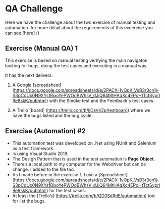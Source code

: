 # QA Challenge

Here we have the challenge about the two exercise of manual testing and automation. for more detail about the requirements of this excercise you can see [here] ()

## Exercise (Manual QA) 1
This exercise is based on manual testing verifying the main navigaton looking for bugs, doing the test cases and executing in a manual way.

It has the next delivers:

1. A Google [spreadsheet] (https://docs.google.com/spreadsheets/d/e/2PACX-1vQpK_VsB3r3cn1j-S3pCdUx0N9XYsfBixoYePWOdBWhsV_dJiQ64MtHAqXc4EPoHtTctSyprlRe8skK/pubhtml) with the Smoke test and the Feedback's test cases.

2. A Trello [board] (https://trello.com/b/ljOsVnZp/testboard) where we have the bugs listed and the bug cycle.

## Exercise (Automation) #2

* This automation test was developed on .Net using NUnit and Selenium as a test framework. 
* Is using Visual Studio 2019.
* The Desigh Pattern that is used in the test automation is __Page Object__.
* There’s a local path to my computer for the Webdriver but can be change. I added to the file too. 
* As I made before in the exercise 1, I use a [Spreadsheet] (https://docs.google.com/spreadsheets/d/e/2PACX-1vQpK_VsB3r3cn1j-S3pCdUx0N9XYsfBixoYePWOdBWhsV_dJiQ64MtHAqXc4EPoHtTctSyprlRe8skK/pubhtml) for the test cases.
* At least the [Trello’s] (https://trello.com/b/QD0SdRdE/automation) tool for list the bugs.
